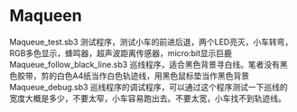 # Maqueen

Maqueue_test.sb3
	测试程序，测试小车的前进后退，两个LED亮灭，小车转弯，RGB多色显示，蜂鸣器，超声波距离传感器，micro:bit显示巨鹿
Maqueue_follow_black_line.sb3
	巡线程序，适合黑色背景寻白线。笔者没有黑色胶带，剪的白色A4纸当作白色轨迹线，用黑色鼠标垫当作黑色背景
Maqueue_debug.sb3
	巡线程序的调试程序，可以通过这个程序测试一下巡线的宽度大概是多少，不要太窄，小车容易跑出去。不要太宽，小车找不到轨迹线。